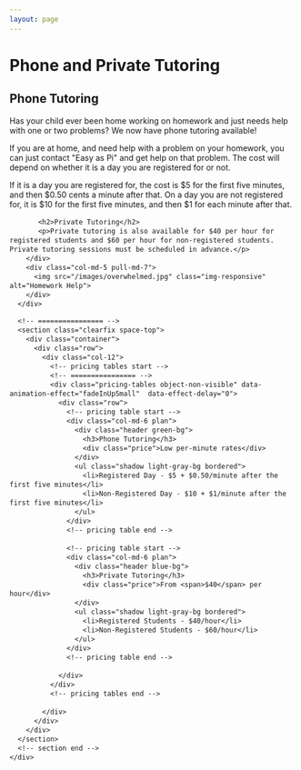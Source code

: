 ```yaml
---
layout: page
---
```


<!-- main start -->
<div class="main col-12">
  <div class="row">
    <div class="col-md-12">
      <h1 class="page-title">Phone and Private Tutoring</h1>
      <div class="separator-2"></div>
      <div class="row">
        <div class="col-md-7 push-md-5">
          <h2>Phone Tutoring</h2>
          <p>Has your child ever been home working on homework and just needs help with one or two problems?  We now have phone tutoring available!</p>
          <p>If you are at home, and need help with a problem on your homework, you can just contact "Easy as Pi" and get help on that problem.  The cost will depend on whether it is a day you are registered for or not.</p>
           <p>If it is a day you are registered for, the cost is $5 for the first five minutes, and then $0.50 cents a minute after that.  On a day you are not registered for, it is $10 for the first five minutes, and then $1 for each minute after that.</p>
           
           
           <h2>Private Tutoring</h2>
           <p>Private tutoring is also available for $40 per hour for registered students and $60 per hour for non-registered students.  Private tutoring sessions must be scheduled in advance.</p>      
        </div>
        <div class="col-md-5 pull-md-7">
          <img src="/images/overwhelmed.jpg" class="img-responsive" alt="Homework Help">
        </div>
      </div>

 <!-- section start -->
      <!-- ================ -->
      <section class="clearfix space-top">
        <div class="container">
          <div class="row">
            <div class="col-12">
              <!-- pricing tables start -->
              <!-- ================ -->
              <div class="pricing-tables object-non-visible" data-animation-effect="fadeInUpSmall"  data-effect-delay="0">
                <div class="row">
                  <!-- pricing table start -->
                  <div class="col-md-6 plan">
                    <div class="header green-bg">
                      <h3>Phone Tutoring</h3>
                      <div class="price">Low per-minute rates</div>
                    </div>
                    <ul class="shadow light-gray-bg bordered">
                      <li>Registered Day - $5 + $0.50/minute after the first five minutes</li>
                      <li>Non-Registered Day - $10 + $1/minute after the first five minutes</li>
                    </ul>
                  </div>
                  <!-- pricing table end -->

                  <!-- pricing table start -->
                  <div class="col-md-6 plan">
                    <div class="header blue-bg">
                      <h3>Private Tutoring</h3>
                      <div class="price">From <span>$40</span> per hour</div>
                    </div>
                    <ul class="shadow light-gray-bg bordered">
                      <li>Registered Students - $40/hour</li>
                      <li>Non-Registered Students - $60/hour</li>
                    </ul>
                  </div>
                  <!-- pricing table end -->
                                    
                </div>
              </div>
              <!-- pricing tables end -->

            </div>
          </div>
        </div>
      </section>
      <!-- section end -->
    </div>
  </div>
</div>
<!-- main end -->